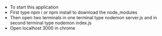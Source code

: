 - To start this application
- First type npm i or npm install to download the node_modules  
- Then open two terminals in one terminal type nodemon server.js and in second terminal type nodemon index.js
- Open localhost 3000 in chrome
